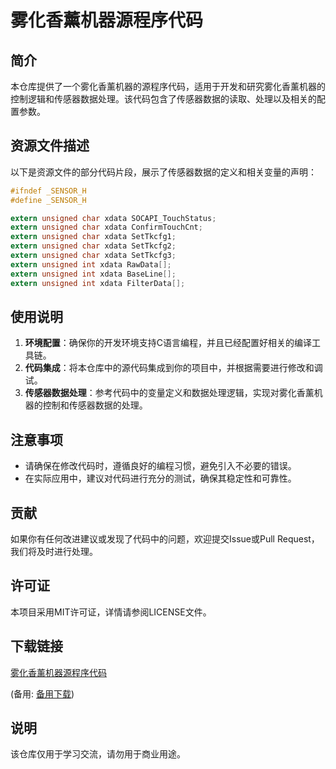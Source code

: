 # 雾化香薰机器源程序代码

## 简介

本仓库提供了一个雾化香薰机器的源程序代码，适用于开发和研究雾化香薰机器的控制逻辑和传感器数据处理。该代码包含了传感器数据的读取、处理以及相关的配置参数。

## 资源文件描述

以下是资源文件的部分代码片段，展示了传感器数据的定义和相关变量的声明：

```c
#ifndef _SENSOR_H
#define _SENSOR_H

extern unsigned char xdata SOCAPI_TouchStatus;
extern unsigned char xdata ConfirmTouchCnt;
extern unsigned char xdata SetTkcfg1;
extern unsigned char xdata SetTkcfg2;
extern unsigned char xdata SetTkcfg3;
extern unsigned int xdata RawData[];
extern unsigned int xdata BaseLine[];
extern unsigned int xdata FilterData[];
```

## 使用说明

1. **环境配置**：确保你的开发环境支持C语言编程，并且已经配置好相关的编译工具链。
2. **代码集成**：将本仓库中的源代码集成到你的项目中，并根据需要进行修改和调试。
3. **传感器数据处理**：参考代码中的变量定义和数据处理逻辑，实现对雾化香薰机器的控制和传感器数据的处理。

## 注意事项

- 请确保在修改代码时，遵循良好的编程习惯，避免引入不必要的错误。
- 在实际应用中，建议对代码进行充分的测试，确保其稳定性和可靠性。

## 贡献

如果你有任何改进建议或发现了代码中的问题，欢迎提交Issue或Pull Request，我们将及时进行处理。

## 许可证

本项目采用MIT许可证，详情请参阅LICENSE文件。

## 下载链接
[雾化香薰机器源程序代码]() 

(备用: [备用下载](https://pan.baidu.com/s/1zvgEQRAbeG0kkIL_eMPZJw?pwd=1234))

## 说明

该仓库仅用于学习交流，请勿用于商业用途。
